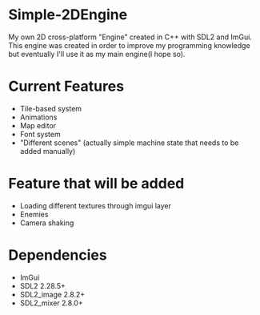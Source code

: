 # Simple-2DEngine
My own 2D cross-platform "Engine" created in C++ with SDL2 and ImGui. This engine was created in order to improve my programming knowledge but eventually I'll use it as my main engine(I hope so).

# Current Features
  - Tile-based system
  - Animations
  - Map editor
  - Font system
  - "Different scenes" (actually simple machine state that needs to be added manually)

# Feature that will be added
  - Loading different textures through imgui layer
  - Enemies
  - Camera shaking

# Dependencies
  - ImGui
  - SDL2 2.28.5+
  - SDL2_image 2.8.2+
  - SDL2_mixer 2.8.0+
